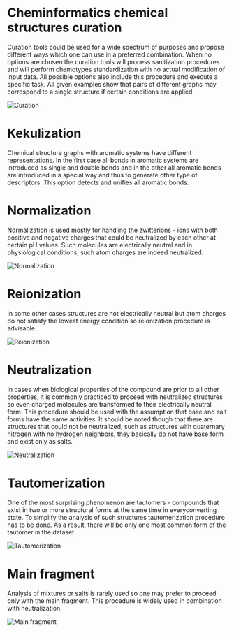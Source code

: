 <!-- TITLE: Cheminformatics chemical structures curation -->
<!-- SUBTITLE: -->

# Cheminformatics chemical structures curation

Curation tools could be used for a wide spectrum of purposes and propose different ways which one can use in a preferred
combination. When no options are chosen the curation tools will process sanitization procedures and will perform
chemotypes standardization with no actual modification of input data. All possible options also include this procedure
and execute a specific task. All given examples show that pairs of different graphs may correspond to a single structure
if certain conditions are applied.

![Curation](chem_curation_demo.gif "Curation")

# Kekulization

Chemical structure graphs with aromatic systems have different representations. In the first case all bonds in aromatic
systems are introduced as single and double bonds and in the other all aromatic bonds are introduced in a special way
and thus to generate other type of descriptors. This option detects and unifies all aromatic bonds.

# Normalization

Normalization is used mostly for handling the zwitterions - ions with both positive and negative charges that could be
neutralized by each other at certain pH values. Such molecules are electrically neutral and in physiological conditions,
such atom charges are indeed neutralized.

![Normalization](chem_curate_norm.png "Normalization")

# Reionization

In some other cases structures are not electrically neutral but atom charges do not satisfy the lowest energy condition
so reionization procedure is advisable.

![Reionization](chem_curate_reion.png "Reionization")

# Neutralization

In cases when biological properties of the compound are prior to all other properties, it is commonly practiced to
proceed with neutralized structures so even charged molecules are transformed to their electrically neutral form. This
procedure should be used with the assumption that base and salt forms have the same activities. It should be noted
though that there are structures that could not be neutralized, such as structures with quaternary nitrogen with no
hydrogen neighbors, they basically do not have base form and exist only as salts.

![Neutralization](chem_curate_charge.png "Neutralization")

# Tautomerization

One of the most surprising phenomenon are tautomers - compounds that exist in two or more structural forms at the same
time in everyconverting state. To simplify the analysis of such structures tautomerization procedure has to be done. As
a result, there will be only one most common form of the tautomer in the dataset.

![Tautomerization](chem_curate_tau.png "Tautomerization")

# Main fragment

Analysis of mixtures or salts is rarely used so one may prefer to proceed only with the main fragment. This procedure is
widely used in combination with neutralization.

![Main fragment](chem_curate_main.png "Main fragment")

